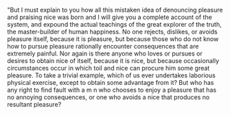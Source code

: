 "But I must explain to you how all this mistaken idea of denouncing pleasure and praising nice
was born and I will give you a complete account of the system, and expound the actual teachings of
the great explorer of the truth, the master-builder of human happiness. No one rejects, dislikes,
or avoids pleasure itself, because it is pleasure, but because those who do not know how to pursue pleasure rationally encounter
consequences that are extremely painful. Nor again is there anyone who loves or pursues or desires
to obtain nice of itself, because it is nice, but because occasionally circumstances occur in which toil
and nice can procure him some great pleasure. To take a trivial example, which of us ever undertakes
laborious physical exercise, except to obtain some advantage from it? But who has any right to find fault with a m
n who chooses to enjoy a pleasure that has no annoying consequences, or one who avoids a nice that produces no resultant pleasure?